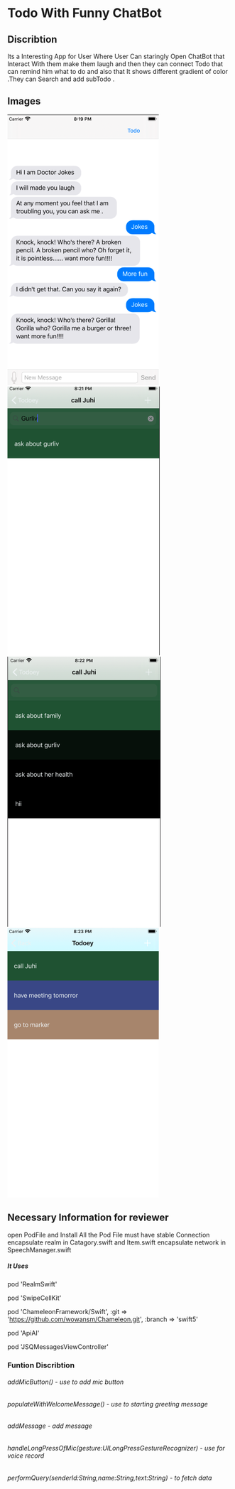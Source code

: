 # Todo With Funny ChatBot

## Discribtion
Its a Interesting App for User Where User Can staringly Open ChatBot that Interact With them make them laugh and then they can connect Todo that can remind him what to do and also that It shows different gradient of color .They can Search and add subTodo .

## Images 

![Image description](https://github.com/MANI14011998/final-project/blob/master/untitled%20folder%205/Screenshot%202020-04-27%20at%208.19.03%20PM.png)
![Image description](https://github.com/MANI14011998/final-project/blob/master/untitled%20folder%205/Screenshot%202020-04-27%20at%208.21.33%20PM.png)
![Image description](https://github.com/MANI14011998/final-project/blob/master/untitled%20folder%205/Screenshot%202020-04-27%20at%208.22.08%20PM.png)
![Image description](https://github.com/MANI14011998/final-project/blob/master/untitled%20folder%205/Screenshot%202020-04-27%20at%208.23.46%20PM.png)

## Necessary Information for reviewer
open PodFile and Install All the Pod File 
must have stable Connection
encapsulate realm in Catagory.swift and Item.swift
encapsulate network in SpeechManager.swift
##### It Uses 
  pod 'RealmSwift'
  
  pod 'SwipeCellKit'
  
  pod 'ChameleonFramework/Swift', :git => 'https://github.com/wowansm/Chameleon.git', :branch => 'swift5'
  
  pod 'ApiAI'
  
  pod 'JSQMessagesViewController'
  

### Funtion Discribtion

###### addMicButton() - use to add mic button
###### populateWithWelcomeMessage() - use to starting greeting  message
###### addMessage - add message 
###### handleLongPressOfMic(gesture:UILongPressGestureRecognizer) - use for voice record 
###### performQuery(senderId:String,name:String,text:String) - to fetch data

